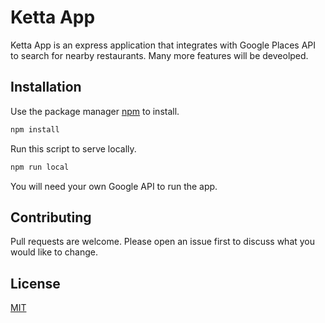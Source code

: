 # Ketta App

Ketta App is an express application that integrates with Google Places API to search for nearby restaurants. Many more features will be deveolped.

## Installation

Use the package manager [npm](https://www.npmjs.com) to install.

```bash
npm install
```
Run this script to serve locally.
```bash
npm run local
```
You will need your own Google API to run the app.

## Contributing
Pull requests are welcome. Please open an issue first to discuss what you would like to change.


## License
[MIT](https://choosealicense.com/licenses/mit/)
